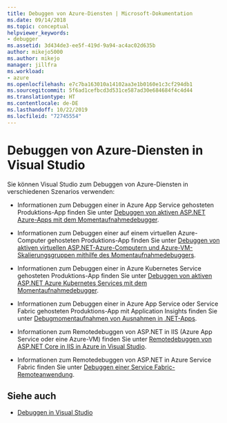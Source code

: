```yaml
---
title: Debuggen von Azure-Diensten | Microsoft-Dokumentation
ms.date: 09/14/2018
ms.topic: conceptual
helpviewer_keywords:
- debugger
ms.assetid: 3d434de3-ee5f-419d-9a94-ac4ac02d635b
author: mikejo5000
ms.author: mikejo
manager: jillfra
ms.workload:
- azure
ms.openlocfilehash: e7c7ba163010a14102aa3e1b0160e1c3cf294db1
ms.sourcegitcommit: 5f6ad1cefbcd3d531ce587ad30e684684f4c4d44
ms.translationtype: HT
ms.contentlocale: de-DE
ms.lasthandoff: 10/22/2019
ms.locfileid: "72745554"
---
```

# <a name="debug-azure-services-in-visual-studio"></a>Debuggen von Azure-Diensten in Visual Studio

Sie können Visual Studio zum Debuggen von Azure-Diensten in verschiedenen Szenarios verwenden:

- Informationen zum Debuggen einer in Azure App Service gehosteten Produktions-App finden Sie unter [Debuggen von aktiven ASP.NET Azure-Apps mit dem Momentaufnahmedebugger](../debugger/debug-live-azure-applications.md).

- Informationen zum Debuggen einer auf einem virtuellen Azure-Computer gehosteten Produktions-App finden Sie unter [Debuggen von aktiven virtuellen ASP.NET-Azure-Computern und Azure-VM-Skalierungsgruppen mithilfe des Momentaufnahmedebuggers](../debugger/debug-live-azure-virtual-machines.md).

- Informationen zum Debuggen einer in Azure Kubernetes Service gehosteten Produktions-App finden Sie unter [Debuggen von aktiven ASP.NET Azure Kubernetes Services mit dem Momentaufnahmedebugger](../debugger/debug-live-azure-kubernetes.md).

- Informationen zum Debuggen einer in Azure App Service oder Service Fabric gehosteten Produktions-App mit Application Insights finden Sie unter [Debugmomentaufnahmen von Ausnahmen in .NET-Apps](/azure/application-insights/app-insights-snapshot-debugger).

- Informationen zum Remotedebuggen von ASP.NET in IIS (Azure App Service oder eine Azure-VM) finden Sie unter [Remotedebuggen von ASP.NET Core in IIS in Azure in Visual Studio](remote-debugging-azure.md).

- Informationen zum Remotedebuggen von ASP.NET in Azure Service Fabric finden Sie unter [Debuggen einer Service Fabric-Remoteanwendung](/azure/service-fabric/service-fabric-debugging-your-application#debug-a-remote-service-fabric-application).

## <a name="see-also"></a>Siehe auch

- [Debuggen in Visual Studio](../debugger/index.yml)
